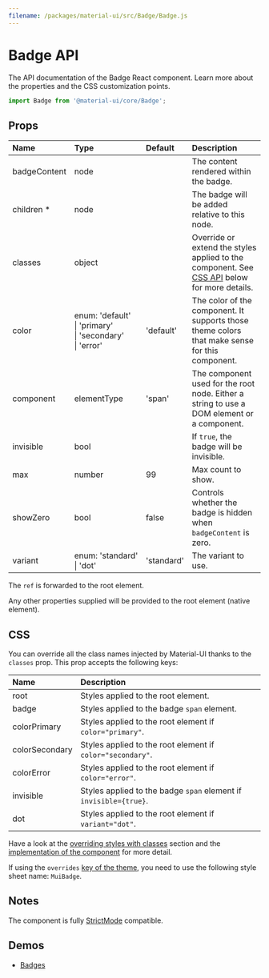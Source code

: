 ```yaml
---
filename: /packages/material-ui/src/Badge/Badge.js
---
```


<!--- This documentation is automatically generated, do not try to edit it. -->

# Badge API

<p class="description">The API documentation of the Badge React component. Learn more about the properties and the CSS customization points.</p>

```js
import Badge from '@material-ui/core/Badge';
```



## Props

| Name | Type | Default | Description |
|:-----|:-----|:--------|:------------|
| <span class="prop-name">badgeContent</span> | <span class="prop-type">node</span> |  | The content rendered within the badge. |
| <span class="prop-name required">children&nbsp;*</span> | <span class="prop-type">node</span> |  | The badge will be added relative to this node. |
| <span class="prop-name">classes</span> | <span class="prop-type">object</span> |  | Override or extend the styles applied to the component. See [CSS API](#css) below for more details. |
| <span class="prop-name">color</span> | <span class="prop-type">enum:&nbsp;'default'<br>&#124;&nbsp;'primary'<br>&#124;&nbsp;'secondary'<br>&#124;&nbsp;'error'<br></span> | <span class="prop-default">'default'</span> | The color of the component. It supports those theme colors that make sense for this component. |
| <span class="prop-name">component</span> | <span class="prop-type">elementType</span> | <span class="prop-default">'span'</span> | The component used for the root node. Either a string to use a DOM element or a component. |
| <span class="prop-name">invisible</span> | <span class="prop-type">bool</span> |  | If `true`, the badge will be invisible. |
| <span class="prop-name">max</span> | <span class="prop-type">number</span> | <span class="prop-default">99</span> | Max count to show. |
| <span class="prop-name">showZero</span> | <span class="prop-type">bool</span> | <span class="prop-default">false</span> | Controls whether the badge is hidden when `badgeContent` is zero. |
| <span class="prop-name">variant</span> | <span class="prop-type">enum:&nbsp;'standard'<br>&#124;&nbsp;'dot'<br></span> | <span class="prop-default">'standard'</span> | The variant to use. |

The `ref` is forwarded to the root element.

Any other properties supplied will be provided to the root element (native element).

## CSS

You can override all the class names injected by Material-UI thanks to the `classes` prop.
This prop accepts the following keys:


| Name | Description |
|:-----|:------------|
| <span class="prop-name">root</span> | Styles applied to the root element.
| <span class="prop-name">badge</span> | Styles applied to the badge `span` element.
| <span class="prop-name">colorPrimary</span> | Styles applied to the root element if `color="primary"`.
| <span class="prop-name">colorSecondary</span> | Styles applied to the root element if `color="secondary"`.
| <span class="prop-name">colorError</span> | Styles applied to the root element if `color="error"`.
| <span class="prop-name">invisible</span> | Styles applied to the badge `span` element if `invisible={true}`.
| <span class="prop-name">dot</span> | Styles applied to the root element if `variant="dot"`.

Have a look at the [overriding styles with classes](/customization/components/#overriding-styles-with-classes) section
and the [implementation of the component](https://github.com/mui-org/material-ui/blob/master/packages/material-ui/src/Badge/Badge.js)
for more detail.

If using the `overrides` [key of the theme](/customization/themes/#css),
you need to use the following style sheet name: `MuiBadge`.

## Notes

The component is fully [StrictMode](https://reactjs.org/docs/strict-mode.html) compatible.

## Demos

- [Badges](/components/badges/)

